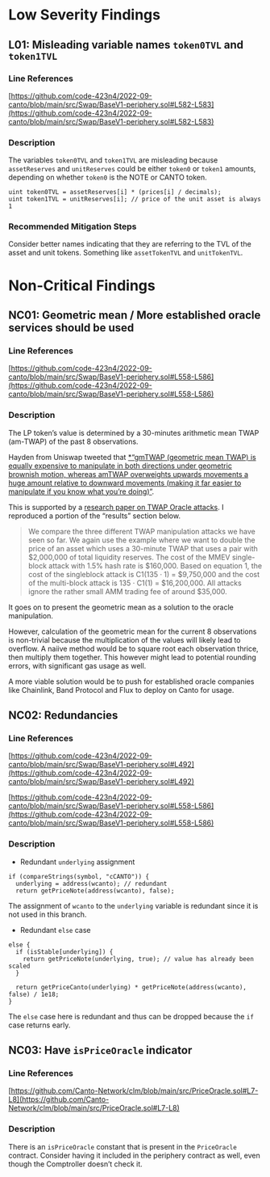 # Low Severity Findings

## L01: Misleading variable names `token0TVL` and `token1TVL`

### Line References

[https://github.com/code-423n4/2022-09-canto/blob/main/src/Swap/BaseV1-periphery.sol#L582-L583](https://github.com/code-423n4/2022-09-canto/blob/main/src/Swap/BaseV1-periphery.sol#L582-L583)

### Description

The variables `token0TVL` and `token1TVL` are misleading because `assetReserves` and `unitReserves` could be either `token0` or `token1` amounts, depending on whether `token0` is the NOTE or CANTO token.

```solidity
uint token0TVL = assetReserves[i] * (prices[i] / decimals);
uint token1TVL = unitReserves[i]; // price of the unit asset is always 1
```

### Recommended Mitigation Steps

Consider better names indicating that they are referring to the TVL of the asset and unit tokens. Something like `assetTokenTVL` and `unitTokenTVL`.

# Non-Critical Findings

## NC01: Geometric mean / More established oracle services should be used

### Line References

[https://github.com/code-423n4/2022-09-canto/blob/main/src/Swap/BaseV1-periphery.sol#L558-L586](https://github.com/code-423n4/2022-09-canto/blob/main/src/Swap/BaseV1-periphery.sol#L558-L586)

### Description

The LP token’s value is determined by a 30-minutes arithmetic mean TWAP (am-TWAP) of the past 8 observations.

Hayden from Uniswap tweeted that [*“gmTWAP (geometric mean TWAP) is equally expensive to manipulate in both directions under geometric brownish motion, whereas amTWAP overweights upwards movements a huge amount relative to downward movements (making it far easier to manipulate if you know what you’re doing)”](*[https://twitter.com/haydenzadams/status/1455238967427796993](https://twitter.com/haydenzadams/status/1455238967427796993)). 

This is supported by a [research paper on TWAP Oracle attacks]([https://eprint.iacr.org/2022/445.pdf](https://eprint.iacr.org/2022/445.pdf)). I reproduced a portion of the “results” section below.

> We compare the three different TWAP manipulation attacks
we have seen so far. We again use the example where we want
to double the price of an asset which uses a 30-minute TWAP
that uses a pair with \$2,000,000 of total liquidity reserves.
The cost of the MMEV single-block attack with 1.5% hash
rate is \$160,000. Based on equation 1, the cost of the singleblock attack is C1(135 · 1) = \$9,750,000 and the cost of the
multi-block attack is 135 · C1(1) = \$16,200,000.
All attacks ignore the rather small AMM trading fee of
around $35,000.
> 

It goes on to present the geometric mean as a solution to the oracle manipulation.

However, calculation of the geometric mean for the current 8 observations is non-trivial because the multiplication of the values will likely lead to overflow. A naiive method would be to square root each observation thrice, then multiply them together. This however might lead to potential rounding errors, with significant gas usage as well.

A more viable solution would be to push for established oracle companies like Chainlink, Band Protocol and Flux to deploy on Canto for usage. 

## NC02: Redundancies

### Line References

[https://github.com/code-423n4/2022-09-canto/blob/main/src/Swap/BaseV1-periphery.sol#L492](https://github.com/code-423n4/2022-09-canto/blob/main/src/Swap/BaseV1-periphery.sol#L492)

[https://github.com/code-423n4/2022-09-canto/blob/main/src/Swap/BaseV1-periphery.sol#L558-L586](https://github.com/code-423n4/2022-09-canto/blob/main/src/Swap/BaseV1-periphery.sol#L558-L586)

### Description

- Redundant `underlying` assignment

```solidity
if (compareStrings(symbol, "cCANTO")) {
  underlying = address(wcanto); // redundant
  return getPriceNote(address(wcanto), false);
```

The assignment of `wcanto` to the `underlying` variable is redundant since it is not used in this branch.

- Redundant `else` case

```solidity
else {
  if (isStable[underlying]) {
    return getPriceNote(underlying, true); // value has already been scaled
  }

  return getPriceCanto(underlying) * getPriceNote(address(wcanto), false) / 1e18;
}
```

The `else` case here is redundant and thus can be dropped because the `if` case returns early.

## NC03: Have `isPriceOracle` indicator

### Line References

[https://github.com/Canto-Network/clm/blob/main/src/PriceOracle.sol#L7-L8](https://github.com/Canto-Network/clm/blob/main/src/PriceOracle.sol#L7-L8)

### Description

There is an `isPriceOracle` constant that is present in the `PriceOracle` contract. Consider having it included in the periphery contract as well, even though the Comptroller doesn’t check it.